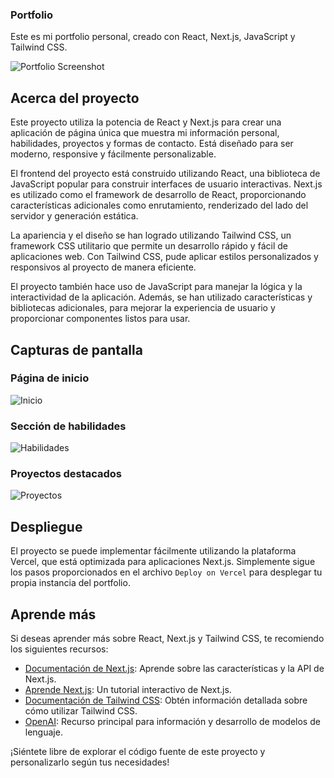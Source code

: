### Portfolio

Este es mi portfolio personal, creado con React, Next.js, JavaScript y Tailwind CSS.

![Portfolio Screenshot](/path/to/portfolio-screenshot.png)

## Acerca del proyecto

Este proyecto utiliza la potencia de React y Next.js para crear una aplicación de página única que muestra mi información personal, habilidades, proyectos y formas de contacto. Está diseñado para ser moderno, responsive y fácilmente personalizable.

El frontend del proyecto está construido utilizando React, una biblioteca de JavaScript popular para construir interfaces de usuario interactivas. Next.js es utilizado como el framework de desarrollo de React, proporcionando características adicionales como enrutamiento, renderizado del lado del servidor y generación estática.

La apariencia y el diseño se han logrado utilizando Tailwind CSS, un framework CSS utilitario que permite un desarrollo rápido y fácil de aplicaciones web. Con Tailwind CSS, pude aplicar estilos personalizados y responsivos al proyecto de manera eficiente.

El proyecto también hace uso de JavaScript para manejar la lógica y la interactividad de la aplicación. Además, se han utilizado características y bibliotecas adicionales, para mejorar la experiencia de usuario y proporcionar componentes listos para usar.

## Capturas de pantalla

### Página de inicio
![Inicio](/path/to/inicio-screenshot.png)

### Sección de habilidades
![Habilidades](/path/to/habilidades-screenshot.png)

### Proyectos destacados
![Proyectos](/path/to/proyectos-screenshot.png)

## Despliegue

El proyecto se puede implementar fácilmente utilizando la plataforma Vercel, que está optimizada para aplicaciones Next.js. Simplemente sigue los pasos proporcionados en el archivo `Deploy on Vercel` para desplegar tu propia instancia del portfolio.

## Aprende más

Si deseas aprender más sobre React, Next.js y Tailwind CSS, te recomiendo los siguientes recursos:

- [Documentación de Next.js](https://nextjs.org/docs): Aprende sobre las características y la API de Next.js.
- [Aprende Next.js](https://nextjs.org/learn): Un tutorial interactivo de Next.js.
- [Documentación de Tailwind CSS](https://tailwindcss.com/docs): Obtén información detallada sobre cómo utilizar Tailwind CSS.
- [OpenAI](https://openai.com/): Recurso principal para información y desarrollo de modelos de lenguaje.

¡Siéntete libre de explorar el código fuente de este proyecto y personalizarlo según tus necesidades!
